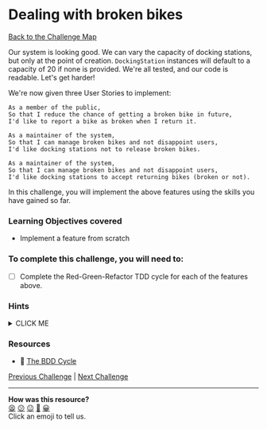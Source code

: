 # Dealing with broken bikes

[Back to the Challenge Map](0_challenge_map.md)

Our system is looking good. We can vary the capacity of docking stations, but only at the point of creation. `DockingStation` instances will default to a capacity of 20 if none is provided. We're all tested, and our code is readable. Let's get harder!

We're now given three User Stories to implement:

```
As a member of the public,
So that I reduce the chance of getting a broken bike in future,
I'd like to report a bike as broken when I return it.

As a maintainer of the system,
So that I can manage broken bikes and not disappoint users,
I'd like docking stations not to release broken bikes.

As a maintainer of the system,
So that I can manage broken bikes and not disappoint users,
I'd like docking stations to accept returning bikes (broken or not).

```

In this challenge, you will implement the above features using the skills you have gained so far.

### Learning Objectives covered
- Implement a feature from scratch

### To complete this challenge, you will need to:

- [ ] Complete the Red-Green-Refactor TDD cycle for each of the features above.

### Hints

<details><summary>CLICK ME</summary>
  <li>By now you should be getting to grips with the TDD cycle.  Tackle of the above user stories one at a time, going through the full process of unit testing, implementing the feature and and using IRB to confirm everything works.  Everything you need for this challenge has been covered in earlier steps - good luck!</li>
</details>

### Resources
- :pill: [The BDD Cycle](https://github.com/makersacademy/course/blob/main/pills/bdd_cycle.md)

[Previous Challenge](14_initialization_defaults.md) | [Next Challenge](16_isolating_tests_with_doubles.md)

<!-- BEGIN GENERATED SECTION DO NOT EDIT -->

---

**How was this resource?**  
[😫](https://airtable.com/shrUJ3t7KLMqVRFKR?prefill_Repository=makersacademy/course&prefill_File=boris_bikes_fast_track/15_dealing_with_broken_bikes.md&prefill_Sentiment=😫) [😕](https://airtable.com/shrUJ3t7KLMqVRFKR?prefill_Repository=makersacademy/course&prefill_File=boris_bikes_fast_track/15_dealing_with_broken_bikes.md&prefill_Sentiment=😕) [😐](https://airtable.com/shrUJ3t7KLMqVRFKR?prefill_Repository=makersacademy/course&prefill_File=boris_bikes_fast_track/15_dealing_with_broken_bikes.md&prefill_Sentiment=😐) [🙂](https://airtable.com/shrUJ3t7KLMqVRFKR?prefill_Repository=makersacademy/course&prefill_File=boris_bikes_fast_track/15_dealing_with_broken_bikes.md&prefill_Sentiment=🙂) [😀](https://airtable.com/shrUJ3t7KLMqVRFKR?prefill_Repository=makersacademy/course&prefill_File=boris_bikes_fast_track/15_dealing_with_broken_bikes.md&prefill_Sentiment=😀)  
Click an emoji to tell us.

<!-- END GENERATED SECTION DO NOT EDIT -->
